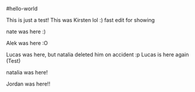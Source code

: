 #hello-world

This is just a test! This was Kirsten lol :) fast edit for showing

nate was here :)

Alek was here :O

Lucas was here, but natalia deleted him on accident :p
Lucas is here again (Test)

natalia was here! 

Jordan was here!! 